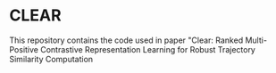 # CLEAR
 This repository contains the code used in paper "Clear: Ranked Multi-Positive Contrastive Representation Learning for Robust Trajectory Similarity Computation
